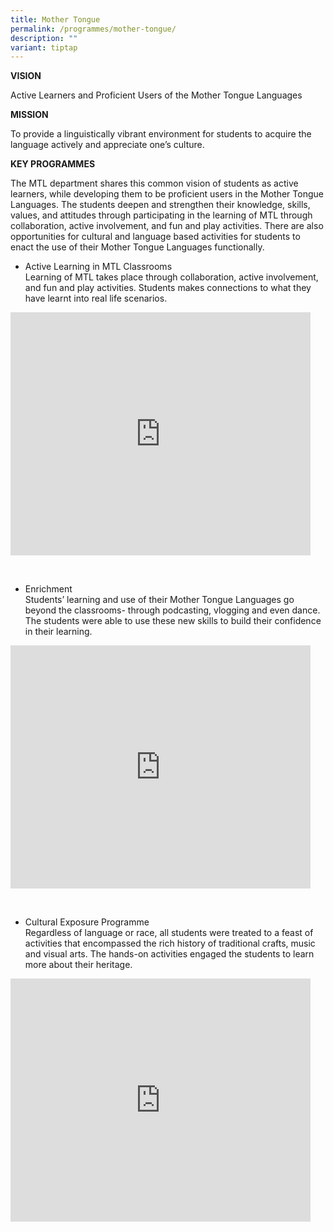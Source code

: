 ```yaml
---
title: Mother Tongue
permalink: /programmes/mother-tongue/
description: ""
variant: tiptap
---
```

<p><strong>VISION</strong>
</p>
<p>Active Learners and Proficient Users of the Mother Tongue Languages</p>
<p><strong>MISSION</strong>
</p>
<p>To provide a linguistically vibrant environment for students to acquire
the language actively and appreciate one’s culture.</p>
<p><strong>KEY PROGRAMMES</strong>
</p>
<p>The MTL department shares this common vision of students as active learners,
while developing them to be proficient users in the Mother Tongue Languages.
The students deepen and strengthen their knowledge, skills, values, and
attitudes through participating in the learning of MTL through collaboration,
active involvement, and fun and play activities. There are also opportunities
for cultural and language based activities for students to enact the use
of their Mother Tongue Languages functionally.</p>
<ul data-tight="true" class="tight">
<li>
<p>Active Learning in MTL Classrooms
<br>Learning of MTL takes place through collaboration, active involvement,
and fun and play activities. Students makes connections to what they have
learnt into real life scenarios.</p>
</li>
</ul>
<div class="iframe-wrapper">
<iframe height="389" width="480" allowfullscreen="true" frameborder="0" src="https://docs.google.com/presentation/d/e/2PACX-1vTxCEKDt3h9d-eDe8P6iHAsERvoQh0Dj2hq5oo4Pe3BQg-MpTJMXaItrZkp2msA4r_Y4wOueYn25XoK/embed?start=true&amp;loop=true&amp;delayms=3000"></iframe>
</div>
<p>
<br>
</p>
<ul data-tight="true" class="tight">
<li>
<p>Enrichment
<br>Students’ learning and use of their Mother Tongue Languages go beyond
the classrooms- through podcasting, vlogging and even dance. The students
were able to use these new skills to build their confidence in their learning.</p>
</li>
</ul>
<div class="iframe-wrapper">
<iframe height="389" width="480" allowfullscreen="true" frameborder="0" src="https://docs.google.com/presentation/d/e/2PACX-1vT8vvZ1SdO30Rbq8DLnD80ZG2siTP9TQveurNh6rPLDlYhyEDlWXszSEz1yWaBTDuaFbY46WHk4Jay5/embed?start=true&amp;loop=true&amp;delayms=3000"></iframe>
</div>
<p>
<br>
</p>
<ul data-tight="true" class="tight">
<li>
<p>Cultural Exposure Programme
<br>Regardless of language or race, all students were treated to a feast of
activities that encompassed the rich history of traditional crafts, music
and visual arts. The hands-on activities engaged the students to learn
more about their heritage.</p>
</li>
</ul>
<div class="iframe-wrapper">
<iframe height="389" width="480" allowfullscreen="true" frameborder="0" src="https://docs.google.com/presentation/d/e/2PACX-1vRPII4z0N9xvXzy6xIXHYka9D0pWPnH6uOIVn4juvEzGYDo5Yjj5XCvAOhcS-CbuTYlRM4wptRlh65Z/embed?start=true&amp;loop=true&amp;delayms=3000"></iframe>
</div>
<p></p>